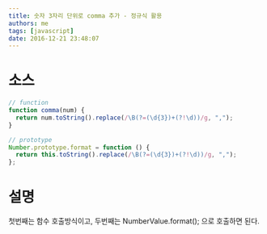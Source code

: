 ```yaml
---
title: 숫자 3자리 단위로 comma 추가 - 정규식 활용
authors: me
tags: [javascript]
date: 2016-12-21 23:48:07
---
```


# 소스

```js
// function
function comma(num) {
  return num.toString().replace(/\B(?=(\d{3})+(?!\d))/g, ",");
}

// prototype
Number.prototype.format = function () {
  return this.toString().replace(/\B(?=(\d{3})+(?!\d))/g, ",");
};
```

# 설명

첫번째는 함수 호출방식이고, 두번째는 NumberValue.format(); 으로 호출하면 된다.

